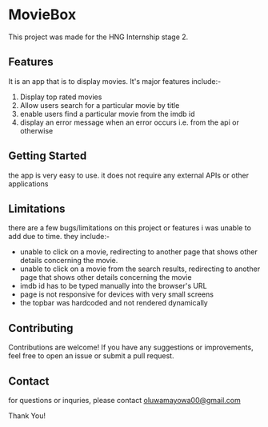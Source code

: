# MovieBox

This project was made for the HNG Internship stage 2.

## Features

It is an app that is to display movies. It's major features include:-

1. Display top rated movies
2. Allow users search for a particular movie by title
3. enable users find a particular movie from the imdb id
4. display an error message when an error occurs i.e. from the api or otherwise

## Getting Started

the app is very easy to use. it does not require any external APIs or other applications

## Limitations

there are a few bugs/limitations on this project or features i was unable to add due to time. they include:-

- unable to click on a movie, redirecting to another page that shows other details concerning the movie.
- unable to click on a movie from the search results, redirecting to another page that shows other details concerning the movie
- imdb id has to be typed manually into the browser's URL
- page is not responsive for devices with very small screens
- the topbar was hardcoded and not rendered dynamically

## Contributing

Contributions are welcome! If you have any suggestions or improvements, feel free to open an issue or submit a pull request.

## Contact

for questions or inquries, please contact oluwamayowa00@gmail.com

Thank You!
